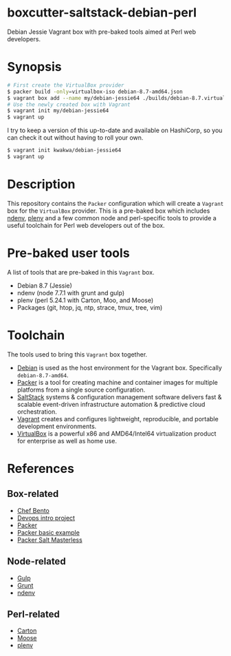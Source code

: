 # boxcutter-saltstack-debian-perl
Debian Jessie Vagrant box with pre-baked tools aimed at Perl web developers.

# Synopsis
```sh
# First create the VirtualBox provider
$ packer build -only=virtualbox-iso debian-8.7-amd64.json
$ vagrant box add --name my/debian-jessie64 ./builds/debian-8.7.virtualbox.box
# Use the newly created box with Vagrant
$ vagrant init my/debian-jessie64
$ vagrant up
```

I try to keep a version of this up-to-date and available on HashiCorp, so you
can check it out without having to roll your own.

```sh
$ vagrant init kwakwa/debian-jessie64
$ vagrant up
```

# Description
This repository contains the `Packer` configuration which will create a
`Vagrant` box for the `VirtualBox` provider. This is a pre-baked box which
includes [ndenv](https://github.com/riywo/ndenv),
[plenv](https://github.com/tokuhirom/plenv) and a few common node and
perl-specific tools to provide a useful toolchain for Perl web developers
out of the box.

# Pre-baked user tools
A list of tools that are pre-baked in this `Vagrant` box.

* Debian 8.7 (Jessie)
* ndenv (node 7.7.1 with grunt and gulp)
* plenv (perl 5.24.1 with Carton, Moo, and Moose)
* Packages (git, htop, jq, ntp, strace, tmux, tree, vim)

# Toolchain
The tools used to bring this `Vagrant` box together.

* [Debian](https://www.debian.org/) is used as the host environment for the
Vagrant box. Specifically `debian-8.7-amd64`.
* [Packer](https://www.packer.io/) is a tool for creating machine and container
images for multiple platforms from a single source configuration.
* [SaltStack](https://saltstack.com/) systems & configuration management
software delivers fast & scalable event-driven infrastructure automation &
predictive cloud orchestration.
* [Vagrant](https://www.vagrantup.com/) creates and configures lightweight,
reproducible, and portable development environments.
* [VirtualBox](https://www.virtualbox.org/) is a powerful x86 and AMD64/Intel64
virtualization product for enterprise as well as home use.

# References

## Box-related
* [Chef Bento](https://github.com/chef/bento)
* [Devops intro project](https://github.com/udacity/devops-intro-project)
* [Packer](https://www.packer.io/)
* [Packer basic example](https://github.com/666jfox777/packer-basic-example)
* [Packer Salt Masterless](https://www.packer.io/docs/provisioners/salt-masterless.html)

## Node-related
* [Gulp](http://gulpjs.com/)
* [Grunt](https://gruntjs.com/)
* [ndenv](https://github.com/riywo/ndenv)

## Perl-related
* [Carton](http://p3rl.org/Moose)
* [Moose](http://p3rl.org/Moose)
* [plenv](https://github.com/tokuhirom/plenv)
